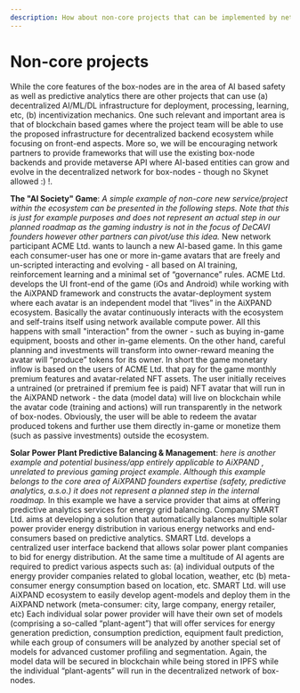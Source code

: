 ```yaml
---
description: How about non-core projects that can be implemented by network participants?
---
```


# Non-core projects

While the core features of the box-nodes are in the area of AI based safety as well as predictive analytics there are other projects that can use (a) decentralized AI/ML/DL infrastructure for deployment, processing, learning, etc, (b) incentivization mechanics. One such relevant and important area is that of blockchain based games where the project team will be able to use the proposed infrastructure for decentralized backend ecosystem while focusing on front-end aspects. More so, we will be encouraging network partners to provide frameworks that will use the existing box-node backends and provide metaverse API where AI-based entities can grow and evolve in the decentralized network for box-nodes - though no Skynet allowed :) !.

**The "AI Society" Game**: _A simple example of non-core new service/project within the ecosystem can be presented in the following steps. Note that this is just for example purposes and does not represent an actual step in our planned roadmap as the gaming industry is not in the focus of DeCAVI founders however other partners can pivot/use this idea._ New network participant ACME Ltd. wants to launch a new AI-based game. In this game each consumer-user has one or more in-game avatars that are freely and un-scripted interacting and evolving - all based on AI training, reinforcement learning and a minimal set of “governance” rules. ACME Ltd. develops the UI front-end of the game (iOs and Android) while working with the AiXPAND framework and constructs the avatar-deployment system where each avatar is an independent model that “lives” in the AiXPAND ecosystem. Basically the avatar continuously interacts with the ecosystem and self-trains itself using network available compute power. All this happens with small "interaction" from the owner - such as buying in-game equipment, boosts and other in-game elements. On the other hand, careful planning and investments will transform into owner-reward meaning the avatar will “produce” tokens for its owner. In short the game monetary inflow is based on the users of ACME Ltd. that pay for the game monthly premium features and avatar-related NFT assets. The user initially receives a untrained (or pretrained if premium fee is paid) NFT avatar that will run in the AiXPAND network - the data (model data) will live on blockchain while the avatar code (training and actions) will run transparently in the network of box-nodes. Obviously, the user will be able to redeem the avatar produced tokens and further use them directly in-game or monetize them (such as passive investments) outside the ecosystem.

**Solar Power Plant Predictive Balancing & Management**: _here is another example and potential business/app entirely applicable to AiXPAND , unrelated to previous gaming project example_. _Although this example belongs to the core area of AiXPAND founders expertise (safety, predictive analytics, a.s.o.) it does not represent a planned step in the internal roadmap._ In this example we have a service provider that aims at offering predictive analytics services for energy grid balancing.  Company SMART Ltd. aims at developing a solution that automatically balances multiple solar power provider energy distribution in various energy networks and end-consumers based on predictive analytics. SMART Ltd. develops a centralized user interface backend that allows solar power plant companies to bid for energy distribution. At the same time a multitude of AI agents are required to predict various aspects such as: (a) individual outputs of the energy provider companies related to global location, weather, etc (b) meta-consumer energy consumption based on location, etc. SMART Ltd. will use AiXPAND ecosystem to easily develop agent-models and deploy them in the AiXPAND network (meta-consumer: city, large company, energy retailer, etc) Each individual solar power provider will have their own set of models (comprising a so-called “plant-agent”) that will offer services for energy generation prediction, consumption prediction, equipment fault prediction,  while each group of consumers will be analyzed by another special set of models for advanced customer profiling and segmentation.  Again, the model data will be secured in blockchain while being stored in IPFS while the individual “plant-agents” will run in the decentralized network of box-nodes.
